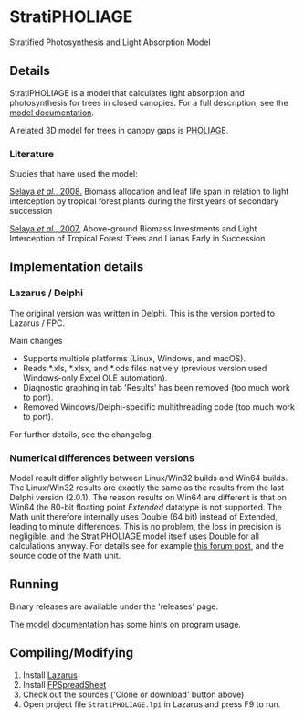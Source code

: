 # StratiPHOLIAGE
Stratified Photosynthesis and Light Absorption Model

## Details

StratiPHOLIAGE is a model that calculates light absorption and photosynthesis for trees in closed canopies.
For a full description, see the [model documentation](doc/StratiPHOLIAGE_model.pdf).

A related 3D model for trees in canopy gaps is [PHOLIAGE](https://github.com/rjoomen/PHOLIAGE).

### Literature

Studies that have used the model:

[Selaya _et al._, 2008.](https://www.researchgate.net/publication/227984851_Biomass_allocation_and_leaf_life_span_in_relation_to_light_interception_by_tropical_forest_plants_during_the_first_years_of_secondary_succession) Biomass allocation and leaf life span in relation to light interception by tropical forest plants during the first years of secondary succession

[Selaya _et al._, 2007.](https://www.researchgate.net/publication/6589975_Above-ground_Biomass_Investments_and_Light_Interception_of_Tropical_Forest_Trees_and_Lianas_Early_in_Succession) Above-ground Biomass Investments and Light Interception of Tropical Forest Trees and Lianas Early in Succession

## Implementation details

### Lazarus / Delphi

The original version was written in Delphi. This is the version ported to Lazarus / FPC.

Main changes
- Supports multiple platforms (Linux, Windows, and macOS).
- Reads *.xls, *.xlsx, and *.ods files natively (previous version used Windows-only Excel OLE automation).
- Diagnostic graphing in tab 'Results' has been removed (too much work to port).
- Removed Windows/Delphi-specific multithreading code (too much work to port).

For further details, see the changelog.

### Numerical differences between versions

Model result differ slightly between Linux/Win32 builds and Win64 builds. The Linux/Win32 results are exactly the same as the results from the last Delphi version (2.0.1). The reason results on Win64 are different is that on Win64 the 80-bit floating point _Extended_ datatype is not supported. The Math unit therefore internally uses Double (64 bit) instead of Extended, leading to minute differences. This is no problem, the loss in precision is negligible, and the StratiPHOLIAGE model itself uses Double for all calculations anyway. For details see for example [this forum post](http://forum.lazarus.freepascal.org/index.php?topic=29678.0), and the source code of the Math unit.

## Running

Binary releases are available under the 'releases' page.

The [model documentation](doc/StratiPHOLIAGE_model.pdf) has some hints on program usage.

## Compiling/Modifying

1. Install [Lazarus](https://www.lazarus-ide.org/)
2. Install [FPSpreadSheet](http://wiki.freepascal.org/FPSpreadsheet)
3. Check out the sources ('Clone or download' button above)
4. Open project file `StratiPHOLIAGE.lpi` in Lazarus and press F9 to run.
